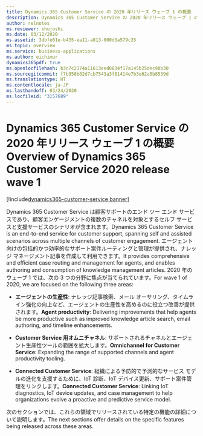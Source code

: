 ```yaml
---
title: Dynamics 365 Customer Service の 2020 年リリース ウェーブ 1 の概要
description: Dynamics 365 Customer Service の 2020 年リリース ウェーブ 1 の概要
author: relnotes
ms.reviewer: shujoshi
ms.date: 03/12/2020
ms.assetid: 3dbfe61e-b435-ea11-a813-000d3a579c35
ms.topic: overview
ms.service: business-applications
ms.author: eichimur
dynamics365pdf: true
ms.openlocfilehash: b3c7c2174a11613eed0834f17a145b25dec98b30
ms.sourcegitcommit: f7b958b02d7cb7543a3f81414e7b3e62a5b8539d
ms.translationtype: HT
ms.contentlocale: ja-JP
ms.lasthandoff: 03/24/2020
ms.locfileid: "3157689"
---
```

# <a name="overview-of-dynamics-365-customer-service-2020-release-wave-1"></a><span data-ttu-id="dd429-103">Dynamics 365 Customer Service の 2020 年リリース ウェーブ 1 の概要</span><span class="sxs-lookup"><span data-stu-id="dd429-103">Overview of Dynamics 365 Customer Service 2020 release wave 1</span></span>
[!include[dynamics365-customer-service banner](../includes/dynamics365-customer-service.md)]

<!--overview start-->
<span data-ttu-id="dd429-104">Dynamics 365 Customer Service は顧客サポートのエンド ツー エンド サービスであり、顧客エンゲージメントの複数のチャネルを対象とするセルフ サービスと支援サービスのシナリオが含まれます。</span><span class="sxs-lookup"><span data-stu-id="dd429-104">Dynamics 365 Customer Service is an end-to-end service for customer support, spanning self and assisted scenarios across multiple channels of customer engagement.</span></span> <span data-ttu-id="dd429-105">エージェント向けの包括的かつ効率的なサポート案件ルーティングと管理が提供され、ナレッジ マネージメント記事を作成して利用できます。</span><span class="sxs-lookup"><span data-stu-id="dd429-105">It provides comprehensive and efficient case routing and management for agents, and enables authoring and consumption of knowledge management articles.</span></span> <span data-ttu-id="dd429-106">2020 年のウェーブ 1 では、次の 3 つの分野に焦点が当てられています。</span><span class="sxs-lookup"><span data-stu-id="dd429-106">For wave 1 of 2020, we are focused on the following three areas:</span></span>

- <span data-ttu-id="dd429-107">**エージェントの生産性**: ナレッジ記事検索、メール オーサリング、タイムライン強化の向上など、エージェントの生産性を高めるのに役立つ改善が提供されます。</span><span class="sxs-lookup"><span data-stu-id="dd429-107">**Agent productivity**: Delivering improvements that help agents be more productive such as improved knowledge article search, email authoring, and timeline enhancements.</span></span>

- <span data-ttu-id="dd429-108">**Customer Service 用オムニチャネル**: サポートされるチャネルとエージェント生産性ツールの範囲を拡大します。</span><span class="sxs-lookup"><span data-stu-id="dd429-108">**Omnichannel for Customer Service**: Expanding the range of supported channels and agent productivity tooling.</span></span>

- <span data-ttu-id="dd429-109">**Connected Customer Service**: 組織による予防的で予測的なサービス モデルの進化を支援するために、IoT 診断、IoT デバイス更新、サポート案件管理をリンクします。</span><span class="sxs-lookup"><span data-stu-id="dd429-109">**Connected Customer Service**: Linking IoT diagnostics, IoT device updates, and case management to help organizations evolve a proactive and predictive service model.</span></span>

<span data-ttu-id="dd429-110">次のセクションでは、これらの領域でリリースされている特定の機能の詳細について説明します。</span><span class="sxs-lookup"><span data-stu-id="dd429-110">The next sections offer details on the specific features being released across these areas.</span></span>
<!--overview end-->